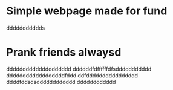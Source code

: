 # Simple webpage made for fund
ddddddddddds
# Prank friends alwaysd
dddddddddddddddddddd
ddddddfdffffffdfsddddddddddd
ddddddddddddddddddfddd
ddfdddddddddddddddd
ddddfddsdsdddddddddddd
dddddddddddd